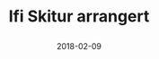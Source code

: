 ---
title: |
  Ifi Skitur arrangert
tags: cyb, minor
year: 2018
date: 2018-02-09
sources:
  - https://www.facebook.com/events/138752080181825/ Ifi-skitur 2018! - Facebook
view: none
---